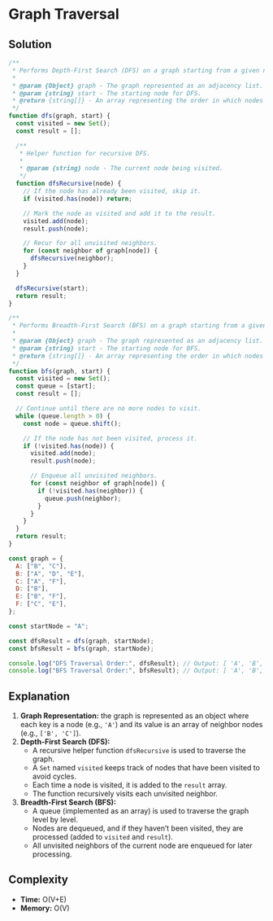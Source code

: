 # Graph Traversal

## Solution

```js
/**
 * Performs Depth-First Search (DFS) on a graph starting from a given node.
 *
 * @param {Object} graph - The graph represented as an adjacency list.
 * @param {string} start - The starting node for DFS.
 * @return {string[]} - An array representing the order in which nodes are visited.
 */
function dfs(graph, start) {
  const visited = new Set();
  const result = [];

  /**
   * Helper function for recursive DFS.
   *
   * @param {string} node - The current node being visited.
   */
  function dfsRecursive(node) {
    // If the node has already been visited, skip it.
    if (visited.has(node)) return;

    // Mark the node as visited and add it to the result.
    visited.add(node);
    result.push(node);

    // Recur for all unvisited neighbors.
    for (const neighbor of graph[node]) {
      dfsRecursive(neighbor);
    }
  }

  dfsRecursive(start);
  return result;
}

/**
 * Performs Breadth-First Search (BFS) on a graph starting from a given node.
 *
 * @param {Object} graph - The graph represented as an adjacency list.
 * @param {string} start - The starting node for BFS.
 * @return {string[]} - An array representing the order in which nodes are visited.
 */
function bfs(graph, start) {
  const visited = new Set();
  const queue = [start];
  const result = [];

  // Continue until there are no more nodes to visit.
  while (queue.length > 0) {
    const node = queue.shift();

    // If the node has not been visited, process it.
    if (!visited.has(node)) {
      visited.add(node);
      result.push(node);

      // Enqueue all unvisited neighbors.
      for (const neighbor of graph[node]) {
        if (!visited.has(neighbor)) {
          queue.push(neighbor);
        }
      }
    }
  }
  return result;
}

const graph = {
  A: ["B", "C"],
  B: ["A", "D", "E"],
  C: ["A", "F"],
  D: ["B"],
  E: ["B", "F"],
  F: ["C", "E"],
};

const startNode = "A";

const dfsResult = dfs(graph, startNode);
const bfsResult = bfs(graph, startNode);

console.log("DFS Traversal Order:", dfsResult); // Output: [ 'A', 'B', 'D', 'E', 'F', 'C' ]
console.log("BFS Traversal Order:", bfsResult); // Output: [ 'A', 'B', 'C', 'D', 'E', 'F' ]
```

## Explanation

1. **Graph Representation:** the graph is represented as an object where each key is a node (e.g., `'A'`) and its value is an array of neighbor nodes (e.g., `['B', 'C']`).
2. **Depth-First Search (DFS):**
   - A recursive helper function `dfsRecursive` is used to traverse the graph.
   - A `Set` named `visited` keeps track of nodes that have been visited to avoid cycles.
   - Each time a node is visited, it is added to the `result` array.
   - The function recursively visits each unvisited neighbor.
3. **Breadth-First Search (BFS):**
   - A queue (implemented as an array) is used to traverse the graph level by level.
   - Nodes are dequeued, and if they haven’t been visited, they are processed (added to `visited` and `result`).
   - All unvisited neighbors of the current node are enqueued for later processing.

## Complexity

- **Time:** O(V+E)
- **Memory:** O(V)
